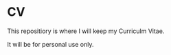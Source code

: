 # CV

This repositiory is where I will keep my Curriculm Vitae. 

It will be for personal use only. 
